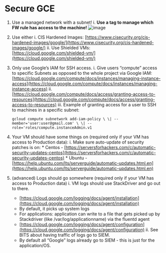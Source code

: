 # Secure GCE

1. Use a managed network with a subnet!
    i. **Use a tag to manage which FW rule has access to the machine!**
    ![image](../.gitbook/assets/gce-network.png)
2. Use either 
  i. CIS Hardened Images: [https://www.cisecurity.org/cis-hardened-images/google/](https://www.cisecurity.org/cis-hardened-images/google/)
  ii. Use Shielded VMs: [https://cloud.google.com/shielded-vm/](https://cloud.google.com/shielded-vm/)

3. Only use Google’s IAM for SSH access. i. Give users “compute” access to specific Subnets as opposed to the whole project via Google IAM: [https://cloud.google.com/compute/docs/instances/managing-instance-access](https://cloud.google.com/compute/docs/instances/managing-instance-access) ii. [https://cloud.google.com/compute/docs/access/granting-access-to-resources](https://cloud.google.com/compute/docs/access/granting-access-to-resources) iii. Example of granting access for a user to SSH to machines in a specific subnet:

   `gcloud compute subnetwork add-iam-policy \ \| --member='user:user@gmail.com' \ \| --role='roles/compute.instanceAdmin.v1`

4. Your VM should have some things on \(required only if your VM has access to Production data\): 
    i. Make sure auto-update of security patches is on:
       * Centos - [https://serversforhackers.com/c/automatic-security-updates-centos](https://serversforhackers.com/c/automatic-security-updates-centos) 
       * Ubuntu - [https://help.ubuntu.com/lts/serverguide/automatic-updates.html.en](https://help.ubuntu.com/lts/serverguide/automatic-updates.html.en)
5. \(advanced\) Logs should go somewhere \(required only if your VM has access to Production data\) 
    i. VM logs should use StackDriver and go out to there.
      * [https://cloud.google.com/logging/docs/agent/installation](https://cloud.google.com/logging/docs/agent/installation)
      * By default, it picks up system logs
      * For applications: application can write to a file that gets picked up by Stackdriver \(like /var/log/applicationname\) via the fluentd agent
      * [https://cloud.google.com/logging/docs/agent/configuration](https://cloud.google.com/logging/docs/agent/configuration)
    ii. See BITS about having traffic of logs go to SIEM.
      * By default all “Google” logs already go to SIEM - this is just for the application/OS.